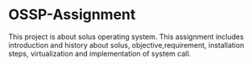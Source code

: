 # OSSP-Assignment
This project is about solus operating system. This assignment includes introduction and history about solus, objective,requirement, installation steps, virtualization and implementation of system call.
